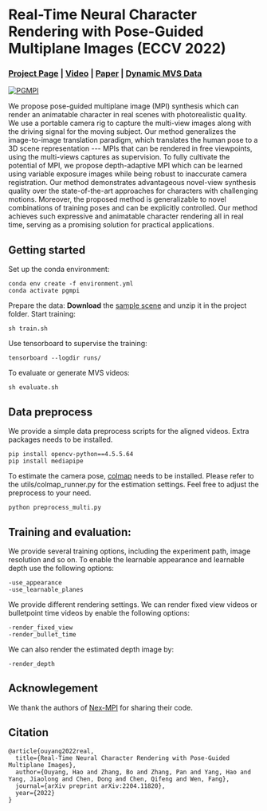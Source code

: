 # Real-Time Neural Character Rendering with Pose-Guided Multiplane Images (ECCV 2022) 

### [Project Page](https://ken-ouyang.github.io/cmpi/index.html) | [Video](https://www.youtube.com/watch?v=otL3UAak7wQ) | [Paper](https://arxiv.org/abs/2204.11820) | [Dynamic MVS Data]()


[![PGMPI](https://imgur.com/e7e4VRg.png)](https://i.imgur.com/e7e4VRg.png)

We propose pose-guided multiplane image (MPI) synthesis which can render an animatable character in real scenes with photorealistic quality. We use a portable camera rig to capture the multi-view images along with the driving signal for the moving subject. Our method generalizes the image-to-image translation paradigm, which translates the human pose to a 3D scene representation --- MPIs that can be rendered in free viewpoints, using the multi-views captures as supervision. To fully cultivate the potential of MPI, we propose depth-adaptive MPI which can be learned using variable exposure images while being robust to inaccurate camera registration. Our method demonstrates advantageous novel-view synthesis quality over the state-of-the-art approaches for characters with challenging motions. Moreover, the proposed method is generalizable to novel combinations of training poses and can be explicitly controlled. Our method achieves such expressive and animatable character rendering all in real time, serving as a promising solution for practical applications. 
## Getting started
Set up the conda environment:
```shell
conda env create -f environment.yml
conda activate pgmpi 
```
Prepare the data: **Download** the [sample scene](https://hkustconnect-my.sharepoint.com/:u:/g/personal/houyangab_connect_ust_hk/Ebd2kZRZL7xDo-YilSyIIB4BSkYEG6DjqIVUMYUZ0N6CDg?e=53REQe) and unzip it in the project folder. Start training:
```shell
sh train.sh
```
Use tensorboard to supervise the training:
```shell
tensorboard --logdir runs/
```
To evaluate or generate MVS videos:
```shell
sh evaluate.sh
```


## Data preprocess 
We provide a simple data preprocess scripts for the aligned videos. Extra packages needs to be installed. 

```shell
pip install opencv-python==4.5.5.64 
pip install mediapipe
```


To estimate the camera pose, [colmap](https://colmap.github.io/) needs to be installed. Please refer to the utils/colmap_runner.py for the estimation settings. Feel free to adjust the preprocess to your need. 


```shell
python preprocess_multi.py
```
## Training and evaluation:

We provide several training options, including the experiment path, image resolution and so on. To enable the learnable appearance and learnable depth use the following options: 
```shell
-use_appearance
-use_learnable_planes
```

We provide different rendering settings. We can render fixed view videos or bulletpoint time videos by enable the following options:
```shell
-render_fixed_view
-render_bullet_time
```
We can also render the estimated depth image by:
```shell
-render_depth
```



## Acknowlegement   
We thank the authors of [Nex-MPI](https://github.com/nex-mpi/nex-code) for sharing their code.


## Citation

```
@article{ouyang2022real,
  title={Real-Time Neural Character Rendering with Pose-Guided Multiplane Images},
  author={Ouyang, Hao and Zhang, Bo and Zhang, Pan and Yang, Hao and Yang, Jiaolong and Chen, Dong and Chen, Qifeng and Wen, Fang},
  journal={arXiv preprint arXiv:2204.11820},
  year={2022}
}
```
